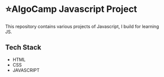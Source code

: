# ⭐AlgoCamp Javascript Project

This repository contains various projects of Javascript, I build for learning JS.

## Tech Stack
* HTML
* CSS
* JAVASCRIPT

